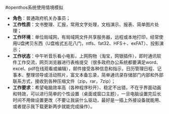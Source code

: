 #openthos系统使用情境模拟
+ **角色**：普通政府机关办事员；
+ **工作性质**：文书整理、汇报，常用文字处理，文档演示、报表、简单图片处理；
+ **工作环境**：单位局域网，有局域网文件共享服务器，远程或本地打印，经常使用U盘拷贝东西（U盘格式五花八门，ntfs、fat32、HFS＋、exFAT）、投影演示；
+ **工作状态**：中午听音乐看小电影，上网购物（淘宝，网银插件），即时通讯软件工作交流，网页浏览器进行表格提交（很多政府办公系统都要满足word、excel、pdf在线观看或编辑），邮件接受各种信息和指示，日历管理日程、记事本、整理领导或活动照片，富文本备忘录，简单通讯录存储部门内部和外部联系方式，接收到各种压缩文件（zip，rar，7zip）；
+ **工作要求**：希望电脑效率高（各种程序秒开）、稳定不出错，不在乎界面动画和特效，可以进行简单的个性设置（桌面或窗口主题），一旦电脑设置完后长时间不用做设置更改（不要让我装什么驱动，最好是一插上外接设备就能用、或者提示我下载更新两步就能完成操作）。
